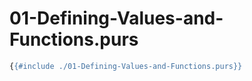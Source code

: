 # 01-Defining-Values-and-Functions.purs

```haskell
{{#include ./01-Defining-Values-and-Functions.purs}}
```